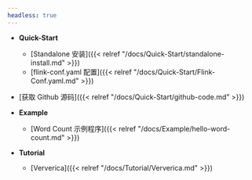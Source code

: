 ```yaml
---
headless: true
---
```




- **Quick-Start**
  - [Standalone 安装]({{< relref "/docs/Quick-Start/standalone-install.md" >}})
  - [flink-conf.yaml 配置]({{< relref "/docs/Quick-Start/Flink-Conf.yaml.md" >}})
- [获取 Github 源码]({{< relref "/docs/Quick-Start/github-code.md" >}})
  
- **Example**
  - [Word Count 示例程序]({{< relref "/docs/Example/hello-word-count.md" >}})

- **Tutorial**
  - [Ververica]({{< relref "/docs/Tutorial/Ververica.md" >}})



